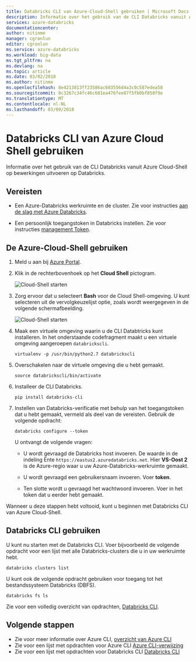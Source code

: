 ```yaml
---
title: Databricks CLI van Azure-Cloud-Shell gebruiken | Microsoft Docs
description: Informatie over het gebruik van de CLI Databricks vanuit Azure Cloud-Shell.
services: azure-databricks
documentationcenter: 
author: nitinme
manager: cgronlun
editor: cgronlun
ms.service: azure-databricks
ms.workload: big-data
ms.tgt_pltfrm: na
ms.devlang: na
ms.topic: article
ms.date: 03/02/2018
ms.author: nitinme
ms.openlocfilehash: 8e4213813ff23586ac683556d4a3c0c587edea58
ms.sourcegitcommit: 8c3267c34fc46c681ea476fee87f5fb0bf858f9e
ms.translationtype: MT
ms.contentlocale: nl-NL
ms.lasthandoff: 03/09/2018
---
```

# <a name="use-databricks-cli-from-azure-cloud-shell"></a>Databricks CLI van Azure Cloud Shell gebruiken

Informatie over het gebruik van de CLI Databricks vanuit Azure Cloud-Shell op bewerkingen uitvoeren op Databricks.

## <a name="prerequisites"></a>Vereisten

* Een Azure-Databricks werkruimte en de cluster. Zie voor instructies [aan de slag met Azure Databricks](quickstart-create-databricks-workspace-portal.md). 

* Een persoonlijk toegangstoken in Databricks instellen. Zie voor instructies [management Token](https://docs.azuredatabricks.net/api/latest/authentication.html#token-management).

## <a name="use-the-azure-cloud-shell"></a>De Azure-Cloud-Shell gebruiken

1. Meld u aan bij [Azure Portal](https://portal.azure.com).
 
2. Klik in de rechterbovenhoek op het **Cloud Shell** pictogram.

   ![Cloud-Shell starten](./media/databricks-cli-from-azure-cloud-shell/launch-azure-cloud-shell.png "ODBC vanuit Excel starten")

3. Zorg ervoor dat u selecteert **Bash** voor de Cloud Shell-omgeving. U kunt selecteren uit de vervolgkeuzelijst optie, zoals wordt weergegeven in de volgende schermafbeelding.

   ![Cloud-Shell starten](./media/databricks-cli-from-azure-cloud-shell/select-bash-for-shell.png "ODBC vanuit Excel starten") 

4. Maak een virtuele omgeving waarin u de CLI Databtricks kunt installeren. In het onderstaande codefragment maakt u een virtuele omgeving aangeroepen `databrickscli`.

       virtualenv -p /usr/bin/python2.7 databrickscli

5. Overschakelen naar de virtuele omgeving die u hebt gemaakt.

       source databrickscli/bin/activate

6. Installeer de CLI Databricks.

       pip install databricks-cli

7. Instellen van Databricks-verificatie met behulp van het toegangstoken dat u hebt gemaakt, vermeld als deel van de vereisten. Gebruik de volgende opdracht:

       databricks configure --token

    U ontvangt de volgende vragen:

    * U wordt gevraagd de Databricks host invoeren. De waarde in de indeling Ente `https://eastus2.azuredatabricks.net`. Hier **VS-Oost 2** is de Azure-regio waar u uw Azure-Databricks-werkruimte gemaakt.

    * U wordt gevraagd een gebruikersnaam invoeren. Voer **token**.

    * Ten slotte wordt u gevraagd het wachtwoord invoeren. Voer in het token dat u eerder hebt gemaakt.

Wanneer u deze stappen hebt voltooid, kunt u beginnen met Databricks CLI van Azure Cloud-Shell.

## <a name="use-databricks-cli"></a>Databricks CLI gebruiken

U kunt nu starten met de Databricks CLI. Voer bijvoorbeeld de volgende opdracht voor een lijst met alle Databricks-clusters die u in uw werkruimte hebt.

    databricks clusters list

U kunt ook de volgende opdracht gebruiken voor toegang tot het bestandssysteem Databricks (DBFS).

    databricks fs ls


Zie voor een volledig overzicht van opdrachten, [Databricks CLI](https://docs.azuredatabricks.net/user-guide/dev-tools/databricks-cli.html).


## <a name="next-steps"></a>Volgende stappen

* Zie voor meer informatie over Azure CLI, [overzicht van Azure CLI](../cloud-shell/overview.md)
* Zie voor een lijst met opdrachten voor Azure CLI [Azure CLI-verwijzing](https://docs.microsoft.com/cli/azure/reference-index?view=azure-cli-latest)
* Zie voor een lijst met opdrachten voor Databricks CLI [Databricks CLI](https://docs.azuredatabricks.net/user-guide/dev-tools/databricks-cli.html)


